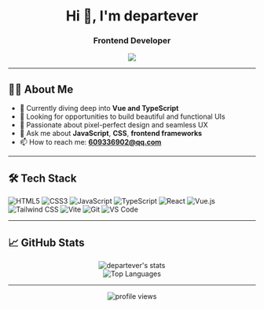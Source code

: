 <h1 align="center">Hi 👋, I'm departever</h1>
<h3 align="center">Frontend Developer</h3>

<p align="center">
  <img src="https://readme-typing-svg.herokuapp.com?lines=Welcome+to+my+GitHub!;I'm+a+Frontend+Engineer;Love+React,+Vue,+and+Design!" />
</p>

---

## 🧑‍💻 About Me

- 🌱 Currently diving deep into **Vue and TypeScript**
- 💼 Looking for opportunities to build beautiful and functional UIs
- 🎯 Passionate about pixel-perfect design and seamless UX
- 💬 Ask me about **JavaScript**, **CSS**, **frontend frameworks**
- 📫 How to reach me: **609336902@qq.com**

---

## 🛠️ Tech Stack

![HTML5](https://img.shields.io/badge/-HTML5-E34F26?style=flat&logo=html5&logoColor=white)
![CSS3](https://img.shields.io/badge/-CSS3-1572B6?style=flat&logo=css3)
![JavaScript](https://img.shields.io/badge/-JavaScript-F7DF1E?style=flat&logo=javascript&logoColor=black)
![TypeScript](https://img.shields.io/badge/-TypeScript-3178C6?style=flat&logo=typescript&logoColor=white)
![React](https://img.shields.io/badge/-React-61DAFB?style=flat&logo=react&logoColor=black)
![Vue.js](https://img.shields.io/badge/-Vue.js-4FC08D?style=flat&logo=vue.js&logoColor=white)
![Tailwind CSS](https://img.shields.io/badge/-Tailwind%20CSS-38B2AC?style=flat&logo=tailwind-css&logoColor=white)
![Vite](https://img.shields.io/badge/-Vite-646CFF?style=flat&logo=vite&logoColor=white)
![Git](https://img.shields.io/badge/-Git-F05032?style=flat&logo=git&logoColor=white)
![VS Code](https://img.shields.io/badge/-VS%20Code-007ACC?style=flat&logo=visual-studio-code&logoColor=white)

---

## 📈 GitHub Stats

<p align="center">
  <img src="https://github-readme-stats.vercel.app/api?username=departever&show_icons=true&theme=tokyonight" alt="departever's stats" />
  <br/>
  <img src="https://github-readme-stats.vercel.app/api/top-langs/?username=departever&layout=compact&theme=tokyonight" alt="Top Languages" />
</p>

---

<p align="center">
  <img src="https://komarev.com/ghpvc/?username=departever&label=Profile+Views&color=blue&style=flat" alt="profile views" />
</p>
